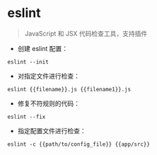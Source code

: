 # eslint

> JavaScript 和 JSX 代码检查工具，支持插件

- 创建 eslint 配置：

`eslint --init`

- 对指定文件进行检查：

`eslint {{filename}}.js {{filename1}}.js`

- 修复不符规则的代码：

`eslint --fix`

- 指定配置文件进行检查：

`eslint -c {{path/to/config_file}} {{app/src}}`

[#]: contributors: ([李峰])